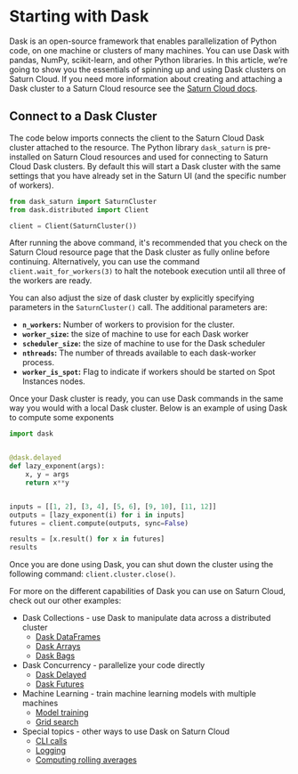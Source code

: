 # Starting with Dask
Dask is an open-source framework that enables parallelization of Python code, on one machine or clusters of many machines. You can use Dask with pandas, NumPy, scikit-learn, and other Python libraries.
In this article, we’re going to show you the essentials of spinning up and using Dask clusters on Saturn Cloud. If you need more information about creating and attaching a Dask cluster to a Saturn Cloud resource see the [Saturn Cloud docs](https://saturncloud.io/docs/user-guide/create_dask_cluster/).


## Connect to a Dask Cluster

The code below imports connects the client to the Saturn Cloud Dask cluster attached to the resource. The Python library `dask_saturn` is pre-installed on Saturn Cloud resources and used for connecting to Saturn Cloud Dask clusters. By default this will start a Dask cluster with the same settings that you have already set in the Saturn UI (and the specific number of workers). 


```python
from dask_saturn import SaturnCluster
from dask.distributed import Client

client = Client(SaturnCluster())
```

After running the above command, it's recommended that you check on the Saturn Cloud resource page that the Dask cluster as fully online before continuing. Alternatively, you can use the command `client.wait_for_workers(3)` to halt the notebook execution until all three of the workers are ready.

You can also adjust the size of dask cluster by explicitly specifying parameters in the `SaturnCluster()` call. The additional parameters are:

* **`n_workers`:** Number of workers to provision for the cluster.
* **`worker_size`:** the size of machine to use for each Dask worker
* **`scheduler_size`:** the size of machine to use for the Dask scheduler
* **`nthreads`:** The number of threads available to each dask-worker process.
* **`worker_is_spot`:** Flag to indicate if workers should be started on Spot Instances nodes.

Once your Dask cluster is ready, you can use Dask commands in the same way you would with a local Dask cluster. Below is an example of using Dask to compute some exponents


```python
import dask


@dask.delayed
def lazy_exponent(args):
    x, y = args
    return x**y


inputs = [[1, 2], [3, 4], [5, 6], [9, 10], [11, 12]]
outputs = [lazy_exponent(i) for i in inputs]
futures = client.compute(outputs, sync=False)

results = [x.result() for x in futures]
results
```

Once you are done using Dask, you can shut down the cluster using the following command: `client.cluster.close()`.

For more on the different capabilities of Dask you can use on Saturn Cloud, check out our other examples:

* Dask Collections - use Dask to manipulate data across a distributed cluster
  * [Dask DataFrames](<docs/user-guide/examples/python/dask/collections/qs-dask-collections-dask-dataframe.md>)
  * [Dask Arrays](<docs/user-guide/examples/python/dask/collections/qs-dask-collections-dask-array.md>)
  * [Dask Bags](<docs/user-guide/examples/python/dask/collections/qs-dask-collections-dask-bag.md>)
* Dask Concurrency - parallelize your code directly
  * [Dask Delayed](<docs/user-guide/examples/python/dask/concurrency/qs-dask-concurrency-dask-delayed.md>)
  * [Dask Futures](<docs/user-guide/examples/python/dask/concurrency/qs-dask-concurrency-dask-futures.md>)
* Machine Learning - train machine learning models with multiple machines
  * [Model training](<docs/user-guide/examples/python/dask/machine-learning/qs-machine-learning-model-training.md>)
  * [Grid search](<docs/user-guide/examples/python/dask/machine-learning/qs-machine-learning-grid-search.md>)
* Special topics - other ways to use Dask on Saturn Cloud
  * [CLI calls](<docs/user-guide/examples/python/dask/special-topics/qs-special-topics-cli-calls.md>)
  * [Logging](<docs/user-guide/examples/python/dask/special-topics/qs-special-topics-logging.md>)
  * [Computing rolling averages](<docs/user-guide/examples/python/dask/special-topics/qs-special-topics-rolling-average.md>)

